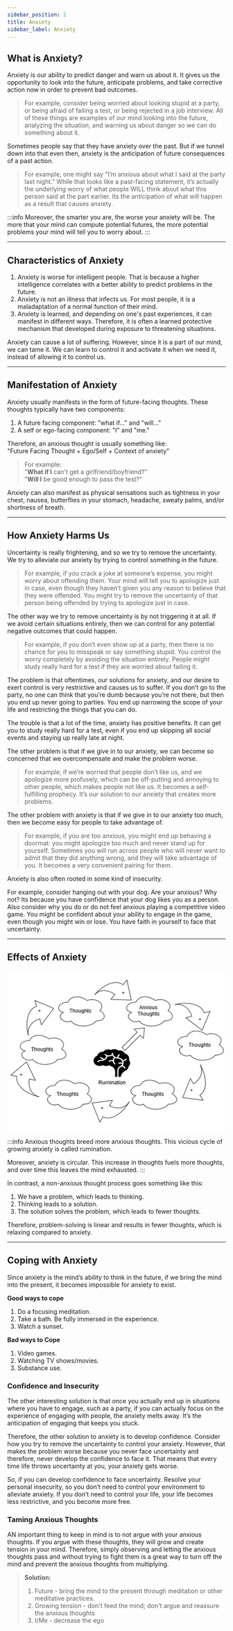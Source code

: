 ```yaml
---
sidebar_position: 2
title: Anxiety
sidebar_label: Anxiety
---
```


## What is Anxiety?
Anxiety is our ability to predict danger and warn us about it. It gives us the opportunity to look into the future, anticipate problems, and take corrective action now in order to prevent bad outcomes.

> For example, consider being worried about looking stupid at a party, or being afraid of failing a test, or being rejected in a job interview. All of these things are examples of our mind looking into the future, analyzing the situation, and warning us about danger so we can do something about it.

Sometimes people say that they have anxiety over the past. But if we tunnel down into that even then, anxiety is the anticipation of future consequences of a past action.

> For example, one might say “I’m anxious about what I said at the party last night.” While that looks like a past-facing statement, it’s actually the underlying worry of what people WILL think about what this person said at the part earlier. Its the anticipation of what will happen as a result that causes anxiety.

:::info 
Moreover, the smarter you are, the worse your anxiety will be. The more that your mind can compute potential futures, the more potential problems your mind will tell you to worry about.
:::

---

## Characteristics of Anxiety
1. Anxiety is worse for intelligent people. That is because a higher intelligence correlates with a better ability to predict problems in the future.
2. Anxiety is not an illness that infects us. For most people, it is a maladaptation of a normal function of their mind.
3. Anxiety is learned, and depending on one's past experiences, it can manifest in different ways. Therefore, it is often a learned protective mechanism that developed during exposure to threatening situations.

Anxiety can cause a lot of suffering. However, since it is a part of our mind, we can tame it. We can learn to control it and activate it when we need it, instead of allowing it to control us.

---

## Manifestation of Anxiety
Anxiety usually manifests in the form of future-facing thoughts. These thoughts typically have two components:
1. A future facing component: "what if..." and "will..."
2. A self or ego-facing component: "I" and "me."

Therefore, an anxious thought is usually something like:  
"Future Facing Thought + Ego/Self + Context of anxiety"

> For example:  
> "**What if I** can't get a girlfriend/boyfriend?"  
> "**Will I** be good enough to pass the test?"

Anxiety can also manifest as physical sensations such as tightness in your chest, nausea, butterflies in your stomach, headache, sweaty palms, and/or shortness of breath.

---

## How Anxiety Harms Us
Uncertainty is really frightening, and so we try to remove the uncertainty. We try to alleviate our anxiety by trying to control something in the future.

> For example, if you crack a joke at someone’s expense, you might worry about offending them. Your mind will tell you to apologize just in case, even though they haven’t given you any reason to believe that they were offended. You might try to remove the uncertainty of that person being offended by trying to apologize just in case.

The other way we try to remove uncertainty is by not triggering it at all. If we avoid certain situations entirely, then we can control for any potential negative outcomes that could happen.

> For example, if you don’t even show up at a party, then there is no chance for you to misspeak or say something stupid. You control the worry completely by avoiding the situation entirely. People might study really hard for a test if they are worried about failing it.

The problem is that oftentimes, our solutions for anxiety, and our desire to exert control is very restrictive and causes us to suffer. If you don’t go to the party, no one can think that you’re dumb because you’re not there, but then you end up never going to parties. You end up narrowing the scope of your life and restricting the things that you can do.

The trouble is that a lot of the time, anxiety has positive benefits. It can get you to study really hard for a test, even if you end up skipping all social events and staying up really late at night.

The other problem is that if we give in to our anxiety, we can become so concerned that we overcompensate and make the problem worse.

> For example, if we’re worried that people don’t like us, and we apologize more profusely, which can be off-putting and annoying to other people, which makes people not like us. It becomes a self-fulfilling prophecy. It’s our solution to our anxiety that creates more problems.

The other problem with anxiety is that if we give in to our anxiety too much, then we become easy for people to take advantage of.

> For example, if you are too anxious, you might end up behaving a doormat: you might apologize too much and never stand up for yourself. Sometimes you will run across people who will never want to admit that they did anything wrong, and they will take advantage of you. It becomes a very convenient pairing for them.

Anxiety is also often rooted in some kind of insecurity.

For example, consider hanging out with your dog. Are your anxious? Why not? Its because you have confidence that your dog likes you as a person. Also consider why you do or do not feel anxious playing a competitive video game. You might be confident about your ability to engage in the game, even though you might win or lose. You have faith in yourself to face that uncertainty.

---

## Effects of Anxiety
<div style={{textAlign: 'left'}}>

![img](../../static/img/anxiety_rumination.png)

</div>

:::info Anxious thoughts breed more anxious thoughts. This vicious cycle of growing anxiety is called rumination.

Moreover, anxiety is circular. This increase in thoughts fuels more thoughts, and over time this leaves the mind exhausted.
:::

In contrast, a non-anxious thought process goes something like this:

1. We have a problem, which leads to thinking.
2. Thinking leads to a solution.
3. The solution solves the problem, which leads to fewer thoughts.

Therefore, problem-solving is linear and results in fewer thoughts, which is relaxing compared to anxiety.

---

## Coping with Anxiety
Since anxiety is the mind’s ability to think in the future, if we bring the mind into the present, it becomes impossible for anxiety to exist.

**Good ways to cope**
1. Do a focusing meditation.
2. Take a bath. Be fully immersed in the experience.
3. Watch a sunset.

**Bad ways to Cope**
1. Video games.
2. Watching TV shows/movies.
3. Substance use.

### Confidence and Insecurity
The other interesting solution is that once you actually end up in situations where you have to engage, such as a party, if you can actually focus on the experience of engaging with people, the anxiety melts away. It’s the anticipation of engaging that keeps you stuck.

Therefore, the other solution to anxiety is to develop confidence. Consider how you try to remove the uncertainty to control your anxiety. However, that makes the problem worse because you never face uncertainty and therefore, never develop the confidence to face it. That means that every time life throws uncertainty at you, your anxiety gets worse.

So, if you can develop confidence to face uncertainty. Resolve your personal insecurity, so you don’t need to control your environment to alleviate anxiety. If you don’t need to control your life, your life becomes less restrictive, and you become more free.

### Taming Anxious Thoughts
AN important thing to keep in mind is to not argue with your anxious thoughts. If you argue with these thoughts, they will grow and create tension in your mind. Therefore, simply observing and letting the anxious thoughts pass and without trying to fight them is a great way to turn off the mind and prevent the anxious thoughts from multiplying.

> **Solution:**
> 1. Future - bring the mind to the present through meditation or other meditative practices.
> 2. Growing tension - don't feed the mind; don't argue and reassure the anxious thoughts
> 3. I/Me - decrease the ego 